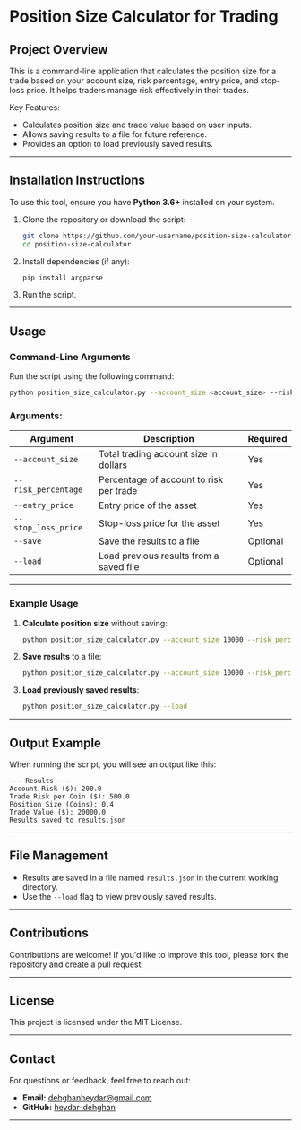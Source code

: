 # Position Size Calculator for Trading

## Project Overview
This is a command-line application that calculates the position size for a trade based on your account size, risk percentage, entry price, and stop-loss price. It helps traders manage risk effectively in their trades.

Key Features:
- Calculates position size and trade value based on user inputs.
- Allows saving results to a file for future reference.
- Provides an option to load previously saved results.

---

## Installation Instructions
To use this tool, ensure you have **Python 3.6+** installed on your system.

1. Clone the repository or download the script:
   ```bash
   git clone https://github.com/your-username/position-size-calculator.git
   cd position-size-calculator
   ```

2. Install dependencies (if any):
   ```bash
   pip install argparse
   ```

3. Run the script.

---

## Usage
### Command-Line Arguments
Run the script using the following command:

```bash
python position_size_calculator.py --account_size <account_size> --risk_percentage <risk_percentage> --entry_price <entry_price> --stop_loss_price <stop_loss_price> [--save] [--load]
```

### Arguments:
| Argument             | Description                                    | Required |
|----------------------|------------------------------------------------|----------|
| `--account_size`     | Total trading account size in dollars          | Yes      |
| `--risk_percentage`  | Percentage of account to risk per trade        | Yes      |
| `--entry_price`      | Entry price of the asset                       | Yes      |
| `--stop_loss_price`  | Stop-loss price for the asset                  | Yes      |
| `--save`             | Save the results to a file                     | Optional |
| `--load`             | Load previous results from a saved file        | Optional |

---

### Example Usage
1. **Calculate position size** without saving:
   ```bash
   python position_size_calculator.py --account_size 10000 --risk_percentage 2 --entry_price 50000 --stop_loss_price 49500
   ```

2. **Save results** to a file:
   ```bash
   python position_size_calculator.py --account_size 10000 --risk_percentage 2 --entry_price 50000 --stop_loss_price 49500 --save
   ```

3. **Load previously saved results**:
   ```bash
   python position_size_calculator.py --load
   ```

---

## Output Example
When running the script, you will see an output like this:

```
--- Results ---
Account Risk ($): 200.0
Trade Risk per Coin ($): 500.0
Position Size (Coins): 0.4
Trade Value ($): 20000.0
Results saved to results.json
```

---

## File Management
- Results are saved in a file named `results.json` in the current working directory.
- Use the `--load` flag to view previously saved results.

---

## Contributions
Contributions are welcome! If you'd like to improve this tool, please fork the repository and create a pull request.

---

## License
This project is licensed under the MIT License.

---

## Contact
For questions or feedback, feel free to reach out:
- **Email:** dehghanheydar@gmail.com
- **GitHub:** [heydar-dehghan](https://github.com/heydarDehghan)

---

